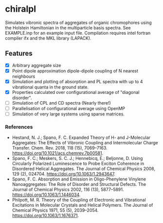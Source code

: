 # chiralpl

Simulates vibronic spectra of aggregates of organic chromophores using the Holstein Hamiltonian in the multiparticle basis spectra.
See EXAMPLE.inp for an example input file.
Compilation requires intel fortran compiler ifx and the MKL library (LAPACK).

## Features
- [x] Arbitrary aggregate size
- [x] Point dipole approximation dipole-dipole coupling of N nearest neighbours
- [x] Simulation and plotting of absorption and PL spectra with up to 4 vibrational quanta in the ground state.
- [x] Properties calculated over configurational average of "diagonal disorder".
- [ ] Simulation of CPL and CD spectra (Nearly there!)
- [ ] Parallelisation of configurational average using OpenMP
- [ ] Simulation of very large systems using sparse matrices.

### References
- Hestand, N. J.; Spano, F. C. Expanded Theory of H- and J-Molecular Aggregates: The Effects of Vibronic Coupling and Intermolecular Charge Transfer. Chem. Rev. 2018, 118 (15), 7069–7163. https://doi.org/10.1021/acs.chemrev.7b00581.
- Spano, F. C.; Meskers, S. C. J.; Hennebicq, E.; Beljonne, D. Using Circularly Polarized Luminescence to Probe Exciton Coherence in Disordered Helical Aggregates. The Journal of Chemical Physics 2008, 129 (2), 024704. https://doi.org/10.1063/1.2943647.
- Spano, F. C. Absorption and Emission in Oligo-Phenylene Vinylene Nanoaggregates: The Role of Disorder and Structural Defects. The Journal of Chemical Physics 2002, 116 (13), 5877–5891. https://doi.org/10.1063/1.1446034.
- Philpott, M. R. Theory of the Coupling of Electronic and Vibrational Excitations in Molecular Crystals and Helical Polymers. The Journal of Chemical Physics 1971, 55 (5), 2039–2054. https://doi.org/10.1063/1.1676371.

